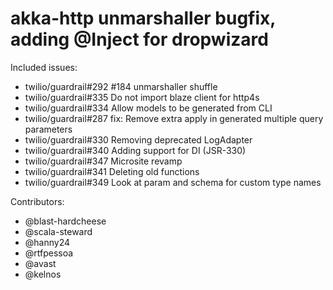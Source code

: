 akka-http unmarshaller bugfix, adding @Inject for dropwizard
====

Included issues:
- twilio/guardrail#292 #184 unmarshaller shuffle
- twilio/guardrail#335 Do not import blaze client for http4s
- twilio/guardrail#334 Allow models to be generated from CLI
- twilio/guardrail#287 fix: Remove extra apply in generated multiple query parameters
- twilio/guardrail#330 Removing deprecated LogAdapter
- twilio/guardrail#340 Adding support for DI (JSR-330)
- twilio/guardrail#347 Microsite revamp
- twilio/guardrail#341 Deleting old functions
- twilio/guardrail#349 Look at param and schema for custom type names

Contributors:
- @blast-hardcheese
- @scala-steward
- @hanny24
- @rtfpessoa
- @avast
- @kelnos

